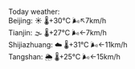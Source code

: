 Today weather:  
Beijing: ☀️   🌡️+30°C 🌬️↖7km/h  
Tianjin: 🌫  🌡️+27°C 🌬️←7km/h  
Shijiazhuang: ☁️   🌡️+31°C 🌬️←11km/h  
Tangshan: 🌦   🌡️+25°C 🌬️←15km/h  
